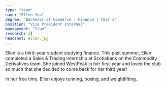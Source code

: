 ```yaml
---
type: "team"
name: "Ellen You"
degree: "Bachelor of Commerce - Finance | Year 3"
position: "Vice President Internal"
management: "True"
research: []
headshot: ellen.jpg
---
```


Ellen is a third-year student studying finance. This past summer, Ellen completed a Sales & Trading internship at Scotiabank on the Commodity Derivatives team. She joined WestPeak in her first-year and loved the club so much that she decided to come back for her third year!

In her free time, Ellen enjoys running, boxing, and weightlifting.
